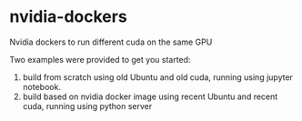 # nvidia-dockers
Nvidia dockers to run different cuda on the same GPU


Two examples were provided to get you started:

1. build from scratch using old Ubuntu and old cuda, running using jupyter notebook.
2. build based on nvidia docker image using recent Ubuntu and recent cuda, running using python server 


